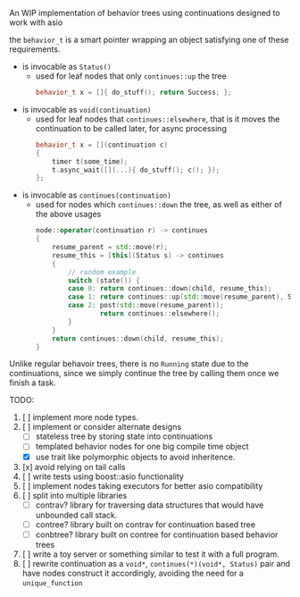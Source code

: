An WIP implementation of behavior trees using continuations designed to work
with asio

the `behavior_t` is a smart pointer wrapping an object satisfying one of these
requirements.
- is invocable as `Status()`
  - used for leaf nodes that only `continues::up` the tree
    ```c++
    behavior_t x = []{ do_stuff(); return Success; };
    ```
- is invocable as `void(continuation)`
  - used for leaf nodes that `continues::elsewhere`, that is it moves the
    continuation to be called later, for async processing
    ```c++
    behavior_t x = [](continuation c)
    {
        timer t(some_time);
        t.async_wait([](...){ do_stuff(); c(); });
    };
    ```
- is invocable as `continues(continuation)`
  - used for nodes which `continues::down` the tree, as well as either of the
    above usages
    ```c++
    node::operator(continuation r) -> continues
    {
        resume_parent = std::move(r);
        resume_this = [this](Status s) -> continues
        {
            // random example
            switch (state()) {
            case 0: return continues::down(child, resume_this);
            case 1: return continues::up(std::move(resume_parent), Success);
            case 2: post(std::move(resume_parent));
                    return continues::elsewhere();
            }
        }
        return continues::down(child, resume_this);
    }
    ```

Unlike regular behavoir trees, there is no `Running` state due to the
continuations, since we simply continue the tree by calling them once we finish
a task.


TODO:
1. [ ] implement more node types.
2. [ ] implement or consider alternate designs
    - [ ] stateless tree by storing state into continuations
    - [ ] templated behavior nodes for one big compile time object
    - [x] use trait like polymorphic objects to avoid inheritence.
3. [x] avoid relying on tail calls
4. [ ] write tests using boost::asio functionality
5. [ ] implement nodes taking executors for better asio compatibility
6. [ ] split into multiple libraries
    - [ ] contrav?
          library for traversing data structures that would have unbounded call
          stack.
    - [ ] contree?
          library built on contrav for continuation based tree
    - [ ] conbtree?
          library built on contree for continuation based behavior trees
8. [ ] write a toy server or something similar to test it with a full program.
9. [ ] rewrite continuation as a `void*`, `continues(*)(void*, Status)` pair
       and have nodes construct it accordingly, avoiding the need for a
       `unique_function`

